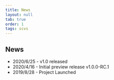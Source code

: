 ```yaml
---
title: News
layout: null
tab: true
order: 1
tags: scvs
---
```


## News

* 2020/6/25 - v1.0 released
* 2020/4/16 - Initial preview release v1.0.0-RC.1
* 2019/8/28 - Project Launched
